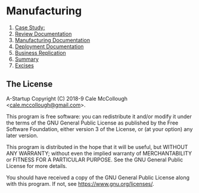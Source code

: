 # Manufacturing

1. [Case Study:](case_study.md)
1. [Review Documentation](review_documentation.md)
1. [Manufacturing Documentation](manufacturing_documentation.md)
1. [Deployment Documentation](deployment_documentation.md)
1. [Business Replication](business_replication.md)
1. [Summary](summary.md)
1. [Excises](exercises.md)

## The License

A-Startup Copyright (C) 2018-9 Cale McCollough <<cale.mccollough@gmail.com>>.

This program is free software: you can redistribute it and/or modify it under the terms of the GNU General Public License as published by the Free Software Foundation, either version 3 of the License, or (at your option) any later version.

This program is distributed in the hope that it will be useful, but WITHOUT ANY WARRANTY; without even the implied warranty of MERCHANTABILITY or FITNESS FOR A PARTICULAR PURPOSE. See the GNU General Public License for more details.

You should have received a copy of the GNU General Public License along with this program.  If not, see <https://www.gnu.org/licenses/>.

